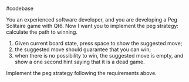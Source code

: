 #codebase

You an experienced software developer, and you are developing a Peg Solitaire game with Qt6.
Now I want you to implement the peg strategy: calculate the path to winning.
1. Given current board state, press space to show the suggested move;
2. the suggested move should guarantee that you can win;
3. when there is no possibility to win, the suggested move is empty, and show a one second hint saying that it is a dead game.

Implement the peg strategy following the requirements above.